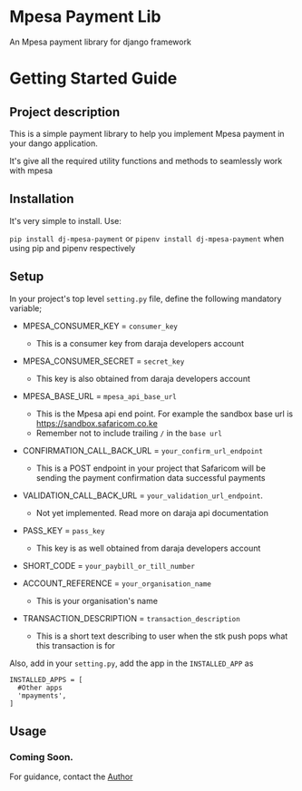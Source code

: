# Mpesa Payment Lib
An Mpesa payment library for django framework

# Getting Started Guide

## Project description
This is a simple payment library to help you implement Mpesa payment in your dango application.

It's give all the required utility functions and methods to seamlessly work with mpesa

## Installation
It's very simple to install. Use:

`pip install dj-mpesa-payment` or `pipenv install dj-mpesa-payment` when using pip and pipenv respectively

## Setup

In your project's top level `setting.py` file, define the following mandatory variable;
- MPESA_CONSUMER_KEY = `consumer_key`
  - This is a consumer key from daraja developers account
 

- MPESA_CONSUMER_SECRET = `secret_key`
  - This key is also obtained from daraja developers account


- MPESA_BASE_URL = `mpesa_api_base_url`
  - This is the Mpesa api end point. For example the sandbox base url is https://sandbox.safaricom.co.ke
  - Remember not to include trailing `/` in the `base url`


- CONFIRMATION_CALL_BACK_URL = `your_confirm_url_endpoint`
  - This is a POST endpoint in your project that Safaricom will be sending the payment confirmation data successful payments


- VALIDATION_CALL_BACK_URL = `your_validation_url_endpoint`.
  - Not yet implemented. Read more on daraja api documentation


- PASS_KEY = `pass_key`
  - This key is as well obtained from daraja developers account


- SHORT_CODE = `your_paybill_or_till_number`


- ACCOUNT_REFERENCE = `your_organisation_name`
  - This is your organisation's name


- TRANSACTION_DESCRIPTION = `transaction_description`
  - This is a short text describing to user when the stk push pops what this transaction is for

Also, add in your `setting.py`, add the app in the `INSTALLED_APP` as 
```
INSTALLED_APPS = [
  #Other apps
  'mpayments',
]
```

## Usage
### Coming Soon. 

For guidance, contact the [Author](mailto:zeffah.elly@gmail.com)

